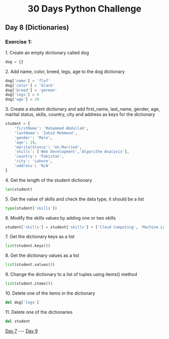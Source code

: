 <h1 align="center">30 Days Python Challenge</h1>
<h2>Day 8 (Dictionaries)</h2>
<h3>Exercise 1:</h3>
<p>1. Create an empty dictionary called dog</p>

```py
dog = {}
```

<p>2. Add name, color, breed, legs, age to the dog dictionary</p>

```py
dog['name'] = 'fluf'
dog['color'] = 'black'
dog['breed'] = 'german'
dog['legs'] = 4
dog['age'] = 19
```

<p>3. Create a student dictionary and add first_name, last_name, gender, age, marital status, skills, country, city and address as keys for the dictionary</p>

```py
student = {
    'firstName': 'Muhammad Abdullah',
    'lastName': 'Zahid Mehmood',
    'gender': 'Male',
    'age': 19,
    'maritalStatus': 'Un-Married',
    'skills': ['Web Development','Algorithm Analysis'],
    'country': 'Pakistan',
    'city': 'Lahore',
    'address': 'N/A'
}
```

<p>4. Get the length of the student dictionary</p>

```py
len(student)
```

<p>5. Get the value of skills and check the data type, it should be a list</p>

```py
type(student['skills'])
```

<p>6. Modify the skills values by adding one or two skills</p>

```py
student['skills'] = student['skills'] + ['Cloud Computing', 'Machine Learning']
```

<p>7. Get the dictionary keys as a list</p>

```py
list(student.keys())
```

<p>8. Get the dictionary values as a list</p>

```py
list(student.values())
```

<p>9. Change the dictionary to a list of tuples using items() method</p>

```py
list(student.items())
```

<p>10. Delete one of the items in the dictionary</p>

```py
del dog['legs']
```

<p>11. Delete one of the dictionaries</p>

```py
del student
```

<a href="Day7.md">Day 7</a> --- <a href="Day9.md">Day 9</a>